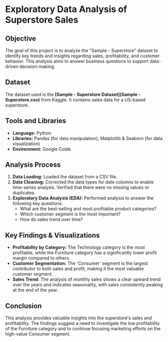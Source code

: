 # Exploratory Data Analysis of Superstore Sales

## Objective
The goal of this project is to analyze the "Sample - Superstore" dataset to identify key trends and insights regarding sales, profitability, and customer behavior. This analysis aims to answer business questions to support data-driven decision-making.

## Dataset
The dataset used is the **[Sample - Superstore Dataset](Sample - Superstore.csv)** from Kaggle. It contains sales data for a US-based superstore.

## Tools and Libraries
- **Language:** Python
- **Libraries:** Pandas (for data manipulation), Matplotlib & Seaborn (for data visualization)
- **Environment:** Google Colab

## Analysis Process
1.  **Data Loading:** Loaded the dataset from a CSV file.
2.  **Data Cleaning:** Corrected the data types for date columns to enable time-series analysis. Verified that there were no missing values or duplicates.
3.  **Exploratory Data Analysis (EDA):** Performed analysis to answer the following key questions:
    * What are the best-selling and most profitable product categories?
    * Which customer segment is the most important?
    * How do sales trend over time?

## Key Findings & Visualizations

* **Profitability by Category:** The Technology category is the most profitable, while the Furniture category has a significantly lower profit margin compared to others.
* **Customer Segmentation:** The 'Consumer' segment is the largest contributor to both sales and profit, making it the most valuable customer segment.
* **Sales Trend:** The analysis of monthly sales shows a clear upward trend over the years and indicates seasonality, with sales consistently peaking at the end of the year.

## Conclusion
This analysis provides valuable insights into the superstore's sales and profitability. The findings suggest a need to investigate the low profitability of the Furniture category and to continue focusing marketing efforts on the high-value Consumer segment.
